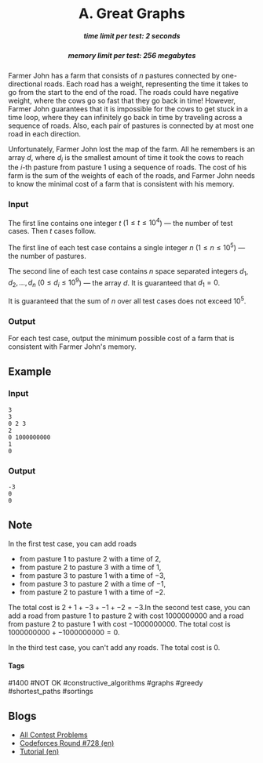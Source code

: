 <h1 style='text-align: center;'> A. Great Graphs</h1>

<h5 style='text-align: center;'>time limit per test: 2 seconds</h5>
<h5 style='text-align: center;'>memory limit per test: 256 megabytes</h5>

Farmer John has a farm that consists of $n$ pastures connected by one-directional roads. Each road has a weight, representing the time it takes to go from the start to the end of the road. The roads could have negative weight, where the cows go so fast that they go back in time! However, Farmer John guarantees that it is impossible for the cows to get stuck in a time loop, where they can infinitely go back in time by traveling across a sequence of roads. Also, each pair of pastures is connected by at most one road in each direction.

Unfortunately, Farmer John lost the map of the farm. All he remembers is an array $d$, where $d_i$ is the smallest amount of time it took the cows to reach the $i$-th pasture from pasture $1$ using a sequence of roads. The cost of his farm is the sum of the weights of each of the roads, and Farmer John needs to know the minimal cost of a farm that is consistent with his memory.

### Input

The first line contains one integer $t$ ($1 \leq t \leq 10^4$) — the number of test cases. Then $t$ cases follow.

The first line of each test case contains a single integer $n$ ($1 \leq n \leq 10^5$) — the number of pastures.

The second line of each test case contains $n$ space separated integers $d_1, d_2, \ldots, d_n$ ($0 \leq d_i \leq 10^9$) — the array $d$. It is guaranteed that $d_1 = 0$.

It is guaranteed that the sum of $n$ over all test cases does not exceed $10^5$.

### Output

For each test case, output the minimum possible cost of a farm that is consistent with Farmer John's memory.

## Example

### Input


```text
3
3
0 2 3
2
0 1000000000
1
0
```
### Output


```text
-3
0
0
```
## Note

In the first test case, you can add roads 

* from pasture $1$ to pasture $2$ with a time of $2$,
* from pasture $2$ to pasture $3$ with a time of $1$,
* from pasture $3$ to pasture $1$ with a time of $-3$,
* from pasture $3$ to pasture $2$ with a time of $-1$,
* from pasture $2$ to pasture $1$ with a time of $-2$.

 The total cost is $2 + 1 + -3 + -1 + -2 = -3$.In the second test case, you can add a road from pasture $1$ to pasture $2$ with cost $1000000000$ and a road from pasture $2$ to pasture $1$ with cost $-1000000000$. The total cost is $1000000000 + -1000000000 = 0$.

In the third test case, you can't add any roads. The total cost is $0$.



#### Tags 

#1400 #NOT OK #constructive_algorithms #graphs #greedy #shortest_paths #sortings 

## Blogs
- [All Contest Problems](../Codeforces_Round_728_(Div._1).md)
- [Codeforces Round #728 (en)](../blogs/Codeforces_Round_728_(en).md)
- [Tutorial (en)](../blogs/Tutorial_(en).md)
